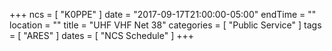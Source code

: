 +++
ncs = [ "K0PPE" ]
date = "2017-09-17T21:00:00-05:00"
endTime = ""
location = ""
title = "UHF VHF Net 38"
categories = [ "Public Service" ]
tags = [ "ARES" ]
dates = [ "NCS Schedule" ]
+++
